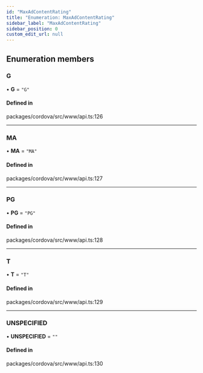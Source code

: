 ```yaml
---
id: "MaxAdContentRating"
title: "Enumeration: MaxAdContentRating"
sidebar_label: "MaxAdContentRating"
sidebar_position: 0
custom_edit_url: null
---
```


## Enumeration members

### G

• **G** = `"G"`

#### Defined in

packages/cordova/src/www/api.ts:126

___

### MA

• **MA** = `"MA"`

#### Defined in

packages/cordova/src/www/api.ts:127

___

### PG

• **PG** = `"PG"`

#### Defined in

packages/cordova/src/www/api.ts:128

___

### T

• **T** = `"T"`

#### Defined in

packages/cordova/src/www/api.ts:129

___

### UNSPECIFIED

• **UNSPECIFIED** = `""`

#### Defined in

packages/cordova/src/www/api.ts:130
